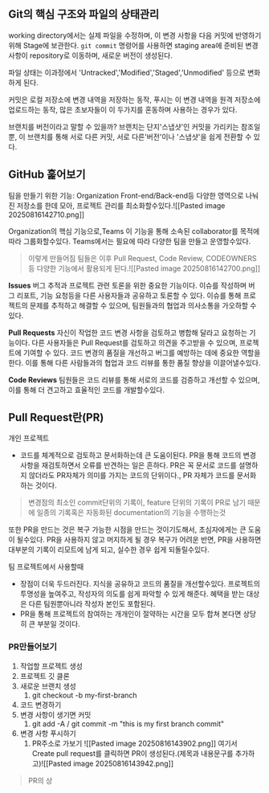 ## Git의 핵심 구조와 파일의 상태관리
working directory에서는 실제 파일을 수정하며, 이 변경 사항을 다음 커밋에 반영하기 위해 Stage에 보관한다. `git commit` 명령어를 사용하면 staging area에 준비된 변경 사항이 repository로 이동하며, 새로운 버전이 생성된다.

파일 상태는 이과정에서 'Untracked','Modified','Staged','Unmodified' 등으로 변화하게 된다.

커밋은 로컬 저장소에 변경 내역을 저장하는 동작, 푸시는 이 변경 내역을 원격 저장소에 업로드하는 동작, 많은 초보자들이 이 두가지를 혼동하며 사용하는 경우가 있다.

브랜치를 버전이라고 말할 수 있을까?
브랜치는 단지'스냅샷'인 커밋을 가리키는 참조일뿐, 이 브랜치를 통해 서로 다른 커밋, 서로 다른'버전'이나 '스냅샷'을 쉽게 전환할 수 있다.

## GitHub 훑어보기
팀을 만들기 위한 기능: Organization
Front-end/Back-end등 다양한 영역으로 나눠진 저장소를 한데 모아, 프로젝트 관리를 최소화할수있다.![[Pasted image 20250816142710.png]]


Organization의 핵심 기능으로,Teams 이 기능을 통해 소속된 collaborator를 목적에 따라 그룹화할수있다. Teams에서는 필요에 따라 다양한 팀을 만들고 운영할수있다.
> 이렇게 만들어짐 팀들은 이후 Pull Request, Code Review, CODEOWNERS 등 다양한 기능에서 활용되게 된다.![[Pasted image 20250816142700.png]]


**Issues**
버그 추적과 프로젝트 관련 토론을 위한 중요한 기능이다. 이슈를 작성하며 버그 리포트, 기능 요청등을 다른 사용자들과 공유하고 토론할 수 있다. 이슈를 통해 프로젝트의 문제를 추적하고 해결할 수 있으며, 팀원들과의 협업과 의사소통을 가오하할 수 있다.

**Pull Requests**
자신이 작업한 코드 변경 사항을 검토하고 병합해 달라고 요청하는 기능이다. 다른 사용자들은 Pull Request를 검토하고 의견을 주고받을 수 있으며, 프로젝트에 기여할 수 있다.
코드 변경의 품질을 개선하고 버그를 예방하는 데에 중요한 역할을 한다. 이를 통해 다른 사람들과의 협업과 코드 리뷰를 통한 품질 향상을 이끌어낼수있다.

**Code Reviews**
팀원들은 코드 리뷰를 통해 서로의 코드를 검증하고 개선할 수 있으며, 이를 통해 더 견고하고 효율적인 코드를 개발할수있다.

## Pull Request란(PR)
개인 프로젝트
- 코드를 체계적으로 검토하고 문서화하는데 큰 도움이된다. PR을 통해 코드의 변경 사항을 재검토하면서 오류를 반견하는 일은 흔하다. PR은 꼭 문서로 코드를 설명하지 않더라도 PR자체가 의미를 가지는 코드의 단위이다., PR 자체가 코드를 문서화하는 것이다.
> 변경점의 최소인 commit단위의 기록이, feature 단위의 기록이 PR로 남기 때문에 일종의 기록혹은 자동화된 documentation의 기능을 수행하는것

또한 PR을 만드는 것은 복구 가능한 시점을 만드는 것이기도해서, 초심자에게는 큰 도움이 될수있다. PR을 사용하지 않고 머지하게 될 경우 복구가 어려운 반면, PR을 사용하면 대부분의 기록이 리모트에 남게 되고, 실수한 경우 쉽게 되돌릴수있다.

팀 프로젝트에서 사용할때
- 장점이 더욱 두드러진다. 지식을 공유하고 코드의 품질을 개선할수있다. 프로젝트의 투명성을 높여주고, 작성자의 의도를 쉽게 파악할 수 있게 해준다. 혜택을 받는 대상은 다른 팀원뿐아니라 작성자 본인도 포함된다.
- PR을 통해 프로젝트의 참여하는 개개인이 절약하는 시간을 모두 합쳐 본다면 상당히 큰 부분일 것이다.

### **PR만들어보기**
1. 작업할 프로젝트 생성
2. 프로젝트 깃 클론
3. 새로운 브랜치 생성
	1. git checkout -b my-first-branch
4. 코드 변경하기
5. 변경 사항이 생기면 커밋
	1. git add -A / git commit -m "this is my first branch commit"
6. 변경 사항 푸시하기
	1. PR주소로 가보기
![[Pasted image 20250816143902.png]]
여기서 Create pull request를 클릭하면 PR이 생성된다.(제목과 내용문구를 추가하고)![[Pasted image 20250816143942.png]]

> PR의 상